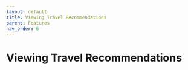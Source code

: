 ```yaml
---
layout: default
title: Viewing Travel Recommendations
parent: Features
nav_order: 6
---
```

# Viewing Travel Recommendations

